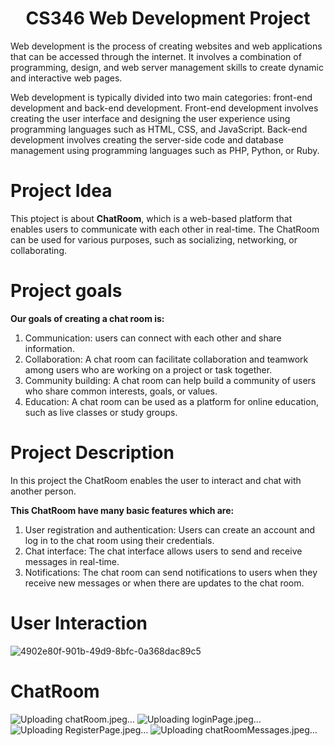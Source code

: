 <h1 align="center"> CS346 Web Development Project </h1>

Web development is the process of creating websites and web applications that can be accessed through the internet. It involves a combination of programming, design, and web server management skills to create dynamic and interactive web pages. 

Web development is typically divided into two main categories: front-end development and back-end development. Front-end development involves creating the user interface and designing the user experience using programming languages such as HTML, CSS, and JavaScript. Back-end development involves creating the server-side code and database management using programming languages such as PHP, Python, or Ruby.

# Project Idea
This ptoject is about <b>ChatRoom</b>, which is a web-based platform that enables users to communicate with each other in real-time.
The ChatRoom can be used for various purposes, such as socializing, networking, or collaborating.

# Project goals

<b>Our goals of creating a chat room is:</b> 
1. Communication: users can connect with each other and share information.
2. Collaboration: A chat room can facilitate collaboration and teamwork among users who are working on a project or task together.
3. Community building: A chat room can help build a community of users who share common interests, goals, or values.
5. Education: A chat room can be used as a platform for online education, such as live classes or study groups.

# Project Description

In this project the ChatRoom enables the user to interact and chat with another person.

<b> This ChatRoom have many basic features which are:</b>
1. User registration and authentication: Users can create an account and log in to the chat room using their credentials.
2. Chat interface: The chat interface allows users to send and receive messages in real-time. 
3. Notifications: The chat room can send notifications to users when they receive new messages or when there are updates to the chat room.

# User Interaction

![4902e80f-901b-49d9-8bfc-0a368dac89c5](https://github.com/noof450/WebProject/assets/95547167/c99052ff-c786-4b09-8c79-577e6380dff6)

# ChatRoom
![Uploading chatRoom.jpeg…]()
![Uploading loginPage.jpeg…]()
![Uploading RegisterPage.jpeg…]()
![Uploading chatRoomMessages.jpeg…]()



